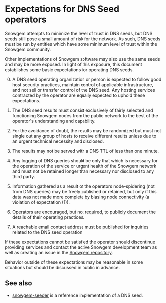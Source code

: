 Expectations for DNS Seed operators
====================================

Snowgem attempts to minimize the level of trust in DNS seeds,
but DNS seeds still pose a small amount of risk for the network.
As such, DNS seeds must be run by entities which have some minimum
level of trust within the Snowgem community.

Other implementations of Snowgem software may also use the same
seeds and may be more exposed. In light of this exposure, this
document establishes some basic expectations for operating DNS seeds.

0. A DNS seed operating organization or person is expected to follow good
host security practices, maintain control of applicable infrastructure,
and not sell or transfer control of the DNS seed. Any hosting services
contracted by the operator are equally expected to uphold these expectations.

1. The DNS seed results must consist exclusively of fairly selected and
functioning Snowgem nodes from the public network to the best of the
operator's understanding and capability.

2. For the avoidance of doubt, the results may be randomized but must not
single out any group of hosts to receive different results unless due to an
urgent technical necessity and disclosed.

3. The results may not be served with a DNS TTL of less than one minute.

4. Any logging of DNS queries should be only that which is necessary
for the operation of the service or urgent health of the Snowgem
network and must not be retained longer than necessary nor disclosed
to any third party.

5. Information gathered as a result of the operators node-spidering
(not from DNS queries) may be freely published or retained, but only
if this data was not made more complete by biasing node connectivity
(a violation of expectation (1)).

6. Operators are encouraged, but not required, to publicly document the
details of their operating practices.

7. A reachable email contact address must be published for inquiries
related to the DNS seed operation.

If these expectations cannot be satisfied the operator should discontinue
providing services and contact the active Snowgem development team as well as
creating an issue in the [Snowgem repository](https://github.com/snowgem/snowgem).

Behavior outside of these expectations may be reasonable in some
situations but should be discussed in public in advance.

See also
----------
- [snowgem-seeder](https://github.com/snowgem/snowgem-seeder) is a reference
  implementation of a DNS seed.
